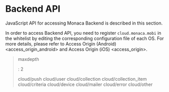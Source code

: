 Backend API
===========

JavaScript API for accessing Monaca Backend is described in this
section.

<div class="admonition note">

In order to access Backend API, you need to register `cloud.monaca.mobi`
in the whitelist by editing the corresponding configuration file of each
OS. For more details, please refer to
Access Origin (Android) &lt;access\_origin\_android&gt; and
Access Origin (iOS) &lt;access\_origin&gt;.

</div>

> maxdepth
>
> :   2
>
> cloud/push cloud/user cloud/collection cloud/collection\_item
> cloud/criteria cloud/device cloud/mailer cloud/error cloud/other
